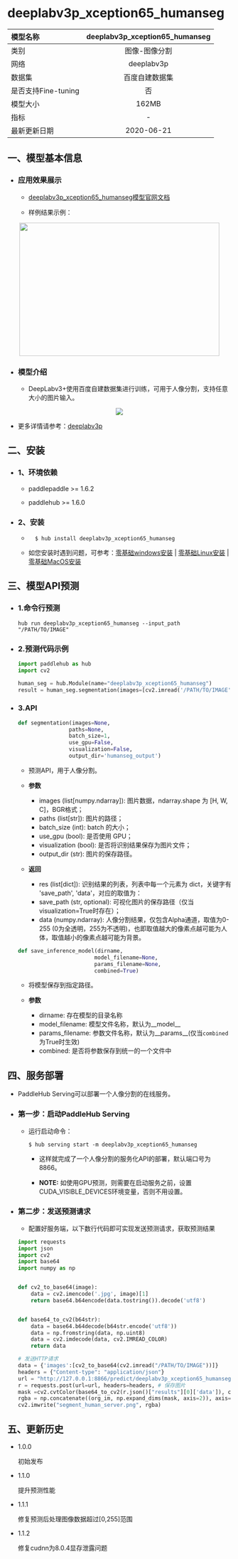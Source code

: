 # deeplabv3p_xception65_humanseg 

|模型名称|deeplabv3p_xception65_humanseg|
| :--- | :---: | 
|类别|图像-图像分割|
|网络|deeplabv3p|
|数据集|百度自建数据集|
|是否支持Fine-tuning|否|
|模型大小|162MB|
|指标|-|
|最新更新日期|2020-06-21|

## 一、模型基本信息

- ### 应用效果展示

  - [deeplabv3p_xception65_humanseg模型官网文档](https://www.paddlepaddle.org.cn/hubdetail?name=deeplabv3p_xception65_humanseg&en_category=ImageSegmentation)

  - 样例结果示例：
<p align="center">
<img src="https://bj.bcebos.com/paddlehub/model/image/ocr/ocr_res.jpg"  width = "450" height = "300" hspace='10'/> <br />
</p>

- ### 模型介绍

  - DeepLabv3+使用百度自建数据集进行训练，可用于人像分割，支持任意大小的图片输入。
<p align="center">
<img src="https://paddlehub.bj.bcebos.com/paddlehub-img/deeplabv3plus.png" hspace='10'/> <br />
</p>

- 更多详情请参考：[deeplabv3p](https://github.com/PaddlePaddle/PaddleSeg)

## 二、安装

- ### 1、环境依赖

  - paddlepaddle >= 1.6.2

  - paddlehub >= 1.6.0

- ### 2、安装

    - ```shell
        $ hub install deeplabv3p_xception65_humanseg
      ```
      
    -  如您安装时遇到问题，可参考：[零基础windows安装](../../../../docs/docs_ch/get_start/windows_quickstart.md)
      | [零基础Linux安装](../../../../docs/docs_ch/get_start/linux_quickstart.md) | [零基础MacOS安装](../../../../docs/docs_ch/get_start/mac_quickstart.md)

## 三、模型API预测

- ### 1.命令行预测

  ```shell
  hub run deeplabv3p_xception65_humanseg --input_path "/PATH/TO/IMAGE"
  ```



- ### 2.预测代码示例

  ```python
  import paddlehub as hub
  import cv2

  human_seg = hub.Module(name="deeplabv3p_xception65_humanseg")
  result = human_seg.segmentation(images=[cv2.imread('/PATH/TO/IMAGE')])

  ```

- ### 3.API

    ```python
    def segmentation(images=None,
                    paths=None,
                    batch_size=1,
                    use_gpu=False,
                    visualization=False,
                    output_dir='humanseg_output')
    ```

    - 预测API，用于人像分割。

    - **参数**

      * images (list\[numpy.ndarray\]): 图片数据，ndarray.shape 为 \[H, W, C\]，BGR格式；
      * paths (list\[str\]): 图片的路径；
      * batch\_size (int): batch 的大小；
      * use\_gpu (bool): 是否使用 GPU；
      * visualization (bool): 是否将识别结果保存为图片文件；
      * output\_dir (str): 图片的保存路径。

    - **返回**

      * res (list\[dict\]): 识别结果的列表，列表中每一个元素为 dict，关键字有 'save\_path', 'data'，对应的取值为：
      * save\_path (str, optional): 可视化图片的保存路径（仅当visualization=True时存在）；
      * data (numpy.ndarray): 人像分割结果，仅包含Alpha通道，取值为0-255 (0为全透明，255为不透明)，也即取值越大的像素点越可能为人体，取值越小的像素点越可能为背景。

    ```python
    def save_inference_model(dirname,
                            model_filename=None,
                            params_filename=None,
                            combined=True)
    ```

    - 将模型保存到指定路径。

    - **参数**

      * dirname: 存在模型的目录名称
      * model\_filename: 模型文件名称，默认为\_\_model\_\_
      * params\_filename: 参数文件名称，默认为\_\_params\_\_(仅当`combined`为True时生效)
      * combined: 是否将参数保存到统一的一个文件中


## 四、服务部署

- PaddleHub Serving可以部署一个人像分割的在线服务。

- ### 第一步：启动PaddleHub Serving

  - 运行启动命令：

    ```shell
    $ hub serving start -m deeplabv3p_xception65_humanseg
    ```

    - 这样就完成了一个人像分割的服务化API的部署，默认端口号为8866。

    - **NOTE:** 如使用GPU预测，则需要在启动服务之前，设置CUDA\_VISIBLE\_DEVICES环境变量，否则不用设置。

- ### 第二步：发送预测请求

  - 配置好服务端，以下数行代码即可实现发送预测请求，获取预测结果

  ```python
  import requests
  import json
  import cv2
  import base64
  import numpy as np


  def cv2_to_base64(image):
      data = cv2.imencode('.jpg', image)[1]
      return base64.b64encode(data.tostring()).decode('utf8')


  def base64_to_cv2(b64str):
      data = base64.b64decode(b64str.encode('utf8'))
      data = np.fromstring(data, np.uint8)
      data = cv2.imdecode(data, cv2.IMREAD_COLOR)
      return data

  # 发送HTTP请求
  data = {'images':[cv2_to_base64(cv2.imread("/PATH/TO/IMAGE"))]}
  headers = {"Content-type": "application/json"}
  url = "http://127.0.0.1:8866/predict/deeplabv3p_xception65_humanseg"
  r = requests.post(url=url, headers=headers, # 保存图片
  mask =cv2.cvtColor(base64_to_cv2(r.json()["results"][0]['data']), cv2.COLOR_BGR2GRAY)
  rgba = np.concatenate((org_im, np.expand_dims(mask, axis=2)), axis=2)
  cv2.imwrite("segment_human_server.png", rgba)
  ```

## 五、更新历史

* 1.0.0

   初始发布

* 1.1.0

   提升预测性能

* 1.1.1

   修复预测后处理图像数据超过[0,255]范围

* 1.1.2

   修复cudnn为8.0.4显存泄露问题